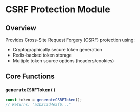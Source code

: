 # CSRF Protection Module

## Overview
Provides Cross-Site Request Forgery (CSRF) protection using:
- Cryptographically secure token generation
- Redis-backed token storage
- Multiple token source options (headers/cookies)

## Core Functions

### `generateCSRFToken()`
```javascript
const token = generateCSRFToken();
// Returns: "a1b2c3d4e5f6..."